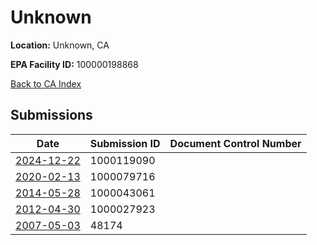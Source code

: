 # Unknown

**Location:** Unknown, CA

**EPA Facility ID:** 100000198868

[Back to CA Index](../../index.md)

## Submissions

| Date | Submission ID | Document Control Number |
|------|--------------|-------------------------|
| [2024-12-22](submissions/1000119090.md) | 1000119090 |  |
| [2020-02-13](submissions/1000079716.md) | 1000079716 |  |
| [2014-05-28](submissions/1000043061.md) | 1000043061 |  |
| [2012-04-30](submissions/1000027923.md) | 1000027923 |  |
| [2007-05-03](submissions/48174.md) | 48174 |  |
